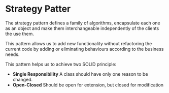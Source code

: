 # Strategy Patter

The strategy pattern defines a family of algorithms, encapsulate each one as an object and make them interchangeable independently of the clients the use them.

This pattern allows us to add new functionality without refactoring the current code by adding or eliminating behaviours according to the business needs.

This pattern helps us to achieve two SOLID principle:

- **Single Responsibility** A class should have only one reason to be changed.
- **Open-Closed** Should be open for extension, but closed for modification
